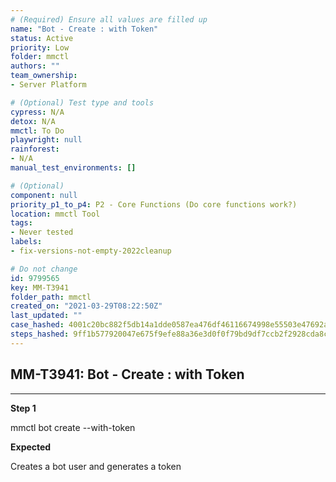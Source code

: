```yaml
---
# (Required) Ensure all values are filled up
name: "Bot - Create : with Token"
status: Active
priority: Low
folder: mmctl
authors: ""
team_ownership: 
- Server Platform

# (Optional) Test type and tools
cypress: N/A
detox: N/A
mmctl: To Do
playwright: null
rainforest: 
- N/A
manual_test_environments: []

# (Optional)
component: null
priority_p1_to_p4: P2 - Core Functions (Do core functions work?)
location: mmctl Tool
tags: 
- Never tested
labels: 
- fix-versions-not-empty-2022cleanup

# Do not change
id: 9799565
key: MM-T3941
folder_path: mmctl
created_on: "2021-03-29T08:22:50Z"
last_updated: ""
case_hashed: 4001c20bc882f5db14a1dde0587ea476df46116674998e55503e47692ad6c7a664f94041ac4a6dc426ca664e1e367118
steps_hashed: 9ff1b577920047e675f9efe88a36e3d0f0f79bd9df7ccb2f2928cda8c9bf760b309d1b7aeb65d2b3b95d1044ee098a5a
---
```


## MM-T3941: Bot - Create : with Token

---

**Step 1**

mmctl bot create --with-token

**Expected**

Creates a bot user and generates a token
